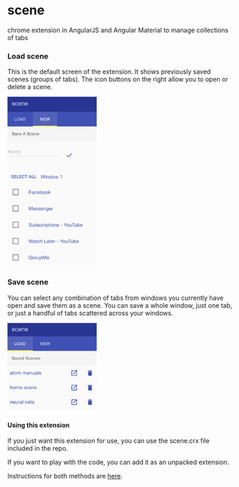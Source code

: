 # scene
chrome extension in AngularJS and Angular Material to manage collections of tabs



### Load scene

This is the default screen of the extension.  It shows previously saved scenes (groups of tabs).
The icon buttons on the right allow you to open or delete a scene.


<img src="./readmeimg/load.png" width="200">




### Save scene

You can select any combination of tabs from windows you currently have open and save them as a scene.
You can save a whole window, just one tab, or just a handful of tabs scattered across your windows.

<img src="./readmeimg/save.png" width="200">



#### Using this extension

If you just want this extension for use, you can use the scene.crx file included in the repo.

If you want to play with the code, you can add it as an unpacked extension.

Instructions for both methods are [here](http://superuser.com/questions/247651/how-does-one-install-an-extension-for-chrome-browser-from-the-local-file-system).
